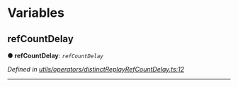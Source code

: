

# Variables

<a id="refcountdelay"></a>

##  refCountDelay

**● refCountDelay**: *`refCountDelay`*

*Defined in [utils/operators/distinctReplayRefCountDelay.ts:12](https://github.com/paritytech/js-libs/blob/c950ad3/packages/light.js/src/utils/operators/distinctReplayRefCountDelay.ts#L12)*

___

